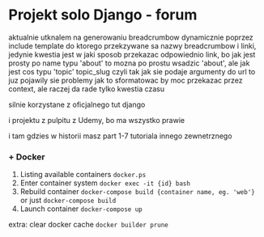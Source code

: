 # Projekt solo Django - forum

aktualnie utknalem na generowaniu breadcrumbow dynamicznie poprzez include template do ktorego przekzywane sa nazwy breadcrumbow i linki, jedynie kwestia jest w jaki sposob przekazac odpowiednio link, bo jak jest prosty po name typu 'about' to mozna po prostu wsadzic 'about', ale jak jest cos typu 'topic' topic_slug czyli tak jak sie podaje argumenty do url to juz pojawily sie problemy jak to sformatowac by moc przekazac przez context, ale raczej da rade tylko kwestia czasu

silnie korzystane z oficjalnego tut django

i projektu z pulpitu z Udemy, bo ma wszystko prawie


i tam gdzies w historii masz part 1-7 tutoriala innego zewnetrznego


### + Docker
1. Listing available containers `docker.ps`
2. Enter container system `docker exec -it {id} bash`
3. Rebuild container `docker-compose build {container name, eg. 'web'}` or just `docker-compose build`
4. Launch container `docker-compose up`

extra:
clear docker cache `docker builder prune`